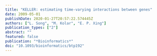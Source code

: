 ```yaml
---
title: "KELLER: estimating time-varying interactions between genes"
date: 2009-05-01
publishDate: 2020-01-27T20:57:22.574445Z
authors: ["L. Song", "M. Kolar", "E. P. Xing"]
publication_types: ["2"]
abstract: ""
featured: false
publication: "*Bioinformatics*"
doi: "10.1093/bioinformatics/btp192"
---
```


